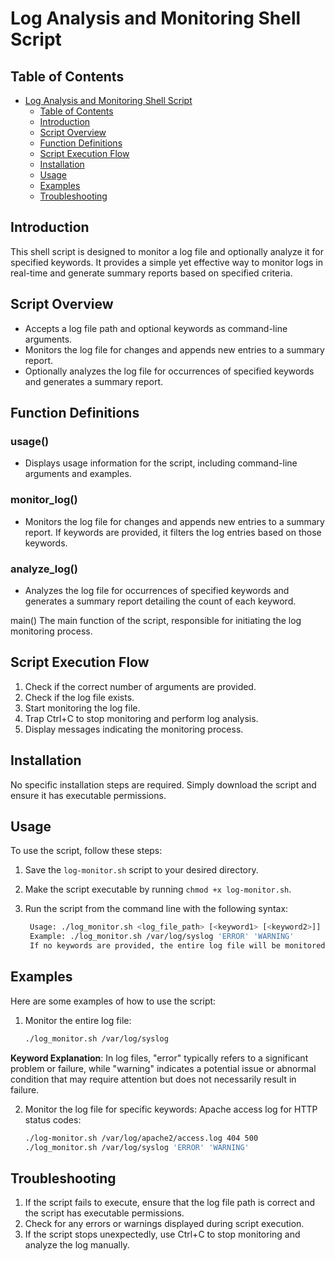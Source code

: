 # Log Analysis and Monitoring Shell Script

## Table of Contents

- [Log Analysis and Monitoring Shell Script](#log-analysis-and-monitoring-shell-script)
  - [Table of Contents](#table-of-contents)
  - [Introduction](#introduction)
  - [Script Overview](#script-overview)
  - [Function Definitions](#function-definitions)
  - [Script Execution Flow](#script-execution-flow)
  - [Installation](#installation)
  - [Usage](#usage)
  - [Examples](#examples)
  - [Troubleshooting](#troubleshooting)

## Introduction

This shell script is designed to monitor a log file and optionally analyze it for specified keywords. It provides a simple yet effective way to monitor logs in real-time and generate summary reports based on specified criteria.

## Script Overview

- Accepts a log file path and optional keywords as command-line arguments.
- Monitors the log file for changes and appends new entries to a summary report.
- Optionally analyzes the log file for occurrences of specified keywords and generates a summary report.

## Function Definitions
### usage()
- Displays usage information for the script, including command-line arguments and examples.

### monitor_log()
- Monitors the log file for changes and appends new entries to a summary report. If keywords are provided, it filters the log entries based on those keywords.

### analyze_log()
- Analyzes the log file for occurrences of specified keywords and generates a summary report detailing the count of each keyword.

main()
The main function of the script, responsible for initiating the log monitoring process.

## Script Execution Flow

1. Check if the correct number of arguments are provided.
2. Check if the log file exists.
3. Start monitoring the log file.
4. Trap Ctrl+C to stop monitoring and perform log analysis.
5. Display messages indicating the monitoring process.

## Installation
No specific installation steps are required. Simply download the script and ensure it has executable permissions.

## Usage

To use the script, follow these steps:

1. Save the `log-monitor.sh` script to your desired directory.
   
2. Make the script executable by running `chmod +x log-monitor.sh`.
   
3. Run the script from the command line with the following syntax:
   
   ```bash
    Usage: ./log_monitor.sh <log_file_path> [<keyword1> [<keyword2>]]
    Example: ./log_monitor.sh /var/log/syslog 'ERROR' 'WARNING'
    If no keywords are provided, the entire log file will be monitored.
   ```
## Examples

Here are some examples of how to use the script:

1. Monitor the entire log file:
   ```bash
   ./log_monitor.sh /var/log/syslog
   ```
**Keyword Explanation**: In log files, "error" typically refers to a significant problem or failure, while "warning" indicates a potential issue or abnormal condition that may require attention but does not necessarily result in failure.
   
2. Monitor the log file for specific keywords: Apache access log for HTTP status codes:
   ```bash
   ./log-monitor.sh /var/log/apache2/access.log 404 500
   ./log_monitor.sh /var/log/syslog 'ERROR' 'WARNING'
   ```

## Troubleshooting
1. If the script fails to execute, ensure that the log file path is correct and the script has executable permissions.
2. Check for any errors or warnings displayed during script execution.
3. If the script stops unexpectedly, use Ctrl+C to stop monitoring and analyze the log manually.
